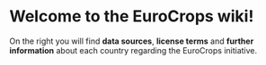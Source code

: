 # Welcome to the EuroCrops wiki!

On the right you will find **data sources**, **license terms** and **further information** about each country regarding the EuroCrops initiative.